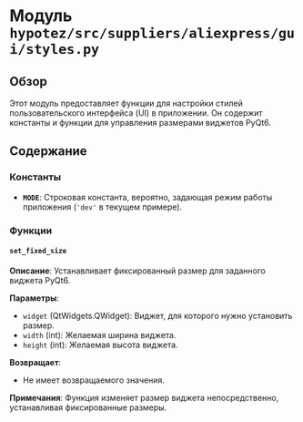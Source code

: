 # Модуль `hypotez/src/suppliers/aliexpress/gui/styles.py`

## Обзор

Этот модуль предоставляет функции для настройки стилей пользовательского интерфейса (UI) в приложении. Он содержит константы и функции для управления размерами виджетов PyQt6.

## Содержание

### Константы

* **`MODE`**: Строковая константа, вероятно, задающая режим работы приложения (`'dev'` в текущем примере).


### Функции

#### `set_fixed_size`

**Описание**: Устанавливает фиксированный размер для заданного виджета PyQt6.

**Параметры**:

- `widget` (QtWidgets.QWidget): Виджет, для которого нужно установить размер.
- `width` (int): Желаемая ширина виджета.
- `height` (int): Желаемая высота виджета.

**Возвращает**:
-  Не имеет возвращаемого значения.


**Примечания**: Функция изменяет размер виджета непосредственно, устанавливая фиксированные размеры.